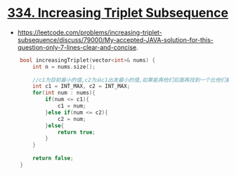 # [334. Increasing Triplet Subsequence](https://leetcode.com/problems/increasing-triplet-subsequence/description/)
* https://leetcode.com/problems/increasing-triplet-subsequence/discuss/79000/My-accepted-JAVA-solution-for-this-question-only-7-lines-clear-and-concise.

```c++
    bool increasingTriplet(vector<int>& nums) {
        int n = nums.size();
        
        //c1为目前最小的值,c2为从c1出发最小的值,如果能再他们后面再找到一个比他们都大的值,就返回true
        int c1 = INT_MAX, c2 = INT_MAX; 
        for(int num : nums){
            if(num <= c1){
                c1 = num;
            }else if(num <= c2){
                c2 = num;
            }else{
                return true;
            }
        }
        
        return false;
    }
```
